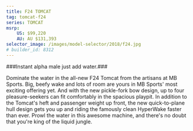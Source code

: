 ```yaml
---
title: F24 TOMCAT
tag: tomcat-f24
series: TOMCAT
msrp: 
    US: $99,220
    AU: AU $131,393
selector_image: /images/model-selector/2018/f24.jpg
# builder_id: 8312
---
```

###Instant alpha male just add water.###

Dominate the water in the all-new F24 Tomcat from the artisans at MB Sports. Big, beefy wake and lots of room are yours in MB Sports' most exciting offering yet. And with the new pickle-fork bow design, up to four pleasure-seekers can fit comfortably in the spacious playpit. In addition to the Tomcat's heft and passenger weight up front, the new quick-to-plane hull design gets you up and riding the famously clean HyperWake faster than ever. Prowl the water in this awesome machine, and there's no doubt that you're king of the liquid jungle.
